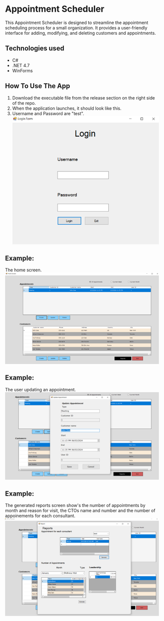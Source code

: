 # Appointment Scheduler

This Appointment Scheduler is designed to streamline the appointment scheduling process for a small organization. 
It provides a user-friendly interface for adding, modifying, and deleting customers and appointments.


## Technologies used
* C#
* .NET 4.7
* WinForms 

## How To Use The App
1. Download the executable file from the release section on the right side of the repo.
2. When the application launches, it should look like this.
3. Username and Password are "test".
![Header Section](/assets/login.png)


## Example:
The home screen.
![Portfolio Section](/assets/mainform.png)

## Example:
The user updating an appointment.
![Portfolio Section](/assets/update.png)

## Example:
The generated reports screen show's the number of appointments by month and reason for visit, the CTOs name and number and the number of appoinements for each consultant.
![Portfolio Section](/assets/reports.png)
